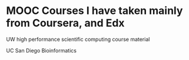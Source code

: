 MOOC Courses I have taken mainly from Coursera, and Edx
=========

UW high performance scientific computing course material 

UC San Diego Bioinformatics 
